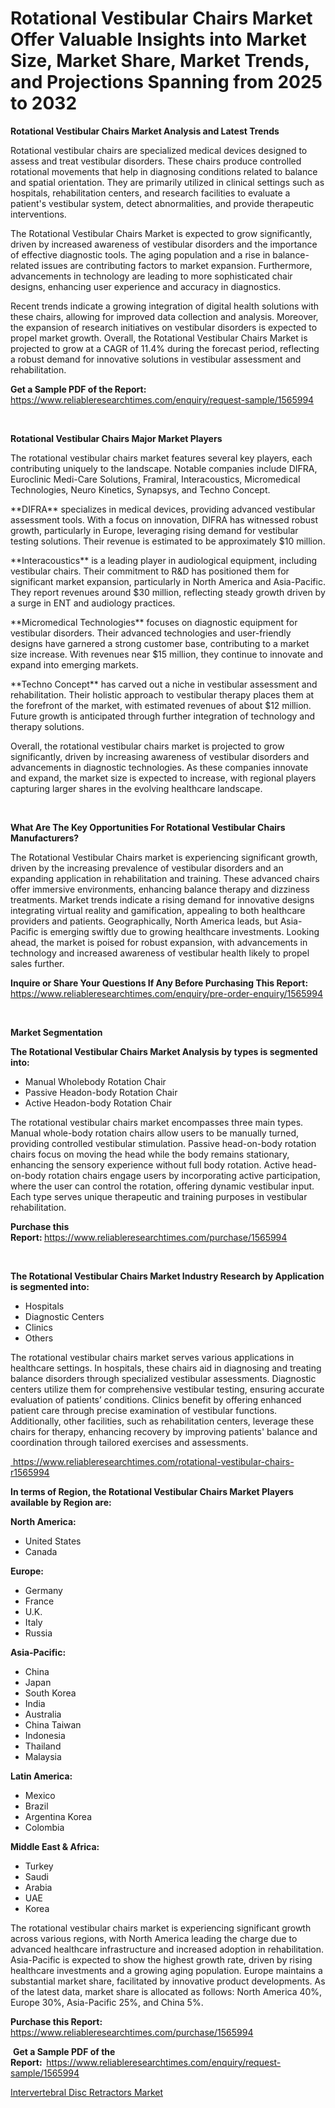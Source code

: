 <p><h1>Rotational Vestibular Chairs Market Offer Valuable Insights into Market Size, Market Share, Market Trends, and Projections Spanning from 2025 to 2032</h1></p><p><strong>Rotational Vestibular Chairs Market Analysis and Latest Trends</strong></p>
<p><p>Rotational vestibular chairs are specialized medical devices designed to assess and treat vestibular disorders. These chairs produce controlled rotational movements that help in diagnosing conditions related to balance and spatial orientation. They are primarily utilized in clinical settings such as hospitals, rehabilitation centers, and research facilities to evaluate a patient's vestibular system, detect abnormalities, and provide therapeutic interventions.</p><p>The Rotational Vestibular Chairs Market is expected to grow significantly, driven by increased awareness of vestibular disorders and the importance of effective diagnostic tools. The aging population and a rise in balance-related issues are contributing factors to market expansion. Furthermore, advancements in technology are leading to more sophisticated chair designs, enhancing user experience and accuracy in diagnostics. </p><p>Recent trends indicate a growing integration of digital health solutions with these chairs, allowing for improved data collection and analysis. Moreover, the expansion of research initiatives on vestibular disorders is expected to propel market growth. Overall, the Rotational Vestibular Chairs Market is projected to grow at a CAGR of 11.4% during the forecast period, reflecting a robust demand for innovative solutions in vestibular assessment and rehabilitation.</p></p>
<p><strong>Get a Sample PDF of the Report:&nbsp;</strong> <a href="https://www.reliableresearchtimes.com/enquiry/request-sample/1565994?utm_campaign=1581&utm_medium=2&utm_source=Github&utm_content=ia&utm_term=04032025&utm_id=rotational-vestibular-chairs">https://www.reliableresearchtimes.com/enquiry/request-sample/1565994</a></p>
<p>&nbsp;</p>
<p><strong>Rotational Vestibular Chairs Major Market Players</strong></p>
<p><p>The rotational vestibular chairs market features several key players, each contributing uniquely to the landscape. Notable companies include DIFRA, Euroclinic Medi-Care Solutions, Framiral, Interacoustics, Micromedical Technologies, Neuro Kinetics, Synapsys, and Techno Concept.</p><p>**DIFRA** specializes in medical devices, providing advanced vestibular assessment tools. With a focus on innovation, DIFRA has witnessed robust growth, particularly in Europe, leveraging rising demand for vestibular testing solutions. Their revenue is estimated to be approximately $10 million.</p><p>**Interacoustics** is a leading player in audiological equipment, including vestibular chairs. Their commitment to R&D has positioned them for significant market expansion, particularly in North America and Asia-Pacific. They report revenues around $30 million, reflecting steady growth driven by a surge in ENT and audiology practices.</p><p>**Micromedical Technologies** focuses on diagnostic equipment for vestibular disorders. Their advanced technologies and user-friendly designs have garnered a strong customer base, contributing to a market size increase. With revenues near $15 million, they continue to innovate and expand into emerging markets.</p><p>**Techno Concept** has carved out a niche in vestibular assessment and rehabilitation. Their holistic approach to vestibular therapy places them at the forefront of the market, with estimated revenues of about $12 million. Future growth is anticipated through further integration of technology and therapy solutions.</p><p>Overall, the rotational vestibular chairs market is projected to grow significantly, driven by increasing awareness of vestibular disorders and advancements in diagnostic technologies. As these companies innovate and expand, the market size is expected to increase, with regional players capturing larger shares in the evolving healthcare landscape.</p></p>
<p>&nbsp;</p>
<p><strong>What Are The Key Opportunities For Rotational Vestibular Chairs Manufacturers?</strong></p>
<p><p>The Rotational Vestibular Chairs market is experiencing significant growth, driven by the increasing prevalence of vestibular disorders and an expanding application in rehabilitation and training. These advanced chairs offer immersive environments, enhancing balance therapy and dizziness treatments. Market trends indicate a rising demand for innovative designs integrating virtual reality and gamification, appealing to both healthcare providers and patients. Geographically, North America leads, but Asia-Pacific is emerging swiftly due to growing healthcare investments. Looking ahead, the market is poised for robust expansion, with advancements in technology and increased awareness of vestibular health likely to propel sales further.</p></p>
<p><strong>Inquire or Share Your Questions If Any Before Purchasing This Report:</strong> <a href="https://www.reliableresearchtimes.com/enquiry/pre-order-enquiry/1565994?utm_campaign=1581&utm_medium=2&utm_source=Github&utm_content=ia&utm_term=04032025&utm_id=rotational-vestibular-chairs">https://www.reliableresearchtimes.com/enquiry/pre-order-enquiry/1565994</a></p>
<p>&nbsp;</p>
<p><strong>Market Segmentation</strong></p>
<p><strong>The Rotational Vestibular Chairs Market Analysis by types is segmented into:</strong></p>
<p><ul><li>Manual Wholebody Rotation Chair</li><li>Passive Headon-body Rotation Chair</li><li>Active Headon-body Rotation Chair</li></ul></p>
<p><p>The rotational vestibular chairs market encompasses three main types. Manual whole-body rotation chairs allow users to be manually turned, providing controlled vestibular stimulation. Passive head-on-body rotation chairs focus on moving the head while the body remains stationary, enhancing the sensory experience without full body rotation. Active head-on-body rotation chairs engage users by incorporating active participation, where the user can control the rotation, offering dynamic vestibular input. Each type serves unique therapeutic and training purposes in vestibular rehabilitation.</p></p>
<p><strong>Purchase this Report:&nbsp;</strong><a href="https://www.reliableresearchtimes.com/purchase/1565994?utm_campaign=1581&utm_medium=2&utm_source=Github&utm_content=ia&utm_term=04032025&utm_id=rotational-vestibular-chairs">https://www.reliableresearchtimes.com/purchase/1565994</a></p>
<p>&nbsp;</p>
<p><strong>The Rotational Vestibular Chairs Market Industry Research by Application is segmented into:</strong></p>
<p><ul><li>Hospitals</li><li>Diagnostic Centers</li><li>Clinics</li><li>Others</li></ul></p>
<p><p>The rotational vestibular chairs market serves various applications in healthcare settings. In hospitals, these chairs aid in diagnosing and treating balance disorders through specialized vestibular assessments. Diagnostic centers utilize them for comprehensive vestibular testing, ensuring accurate evaluation of patients’ conditions. Clinics benefit by offering enhanced patient care through precise examination of vestibular functions. Additionally, other facilities, such as rehabilitation centers, leverage these chairs for therapy, enhancing recovery by improving patients' balance and coordination through tailored exercises and assessments.</p></p>
<p><a href="https://www.reliableresearchtimes.com/rotational-vestibular-chairs-r1565994?utm_campaign=1581&utm_medium=2&utm_source=Github&utm_content=ia&utm_term=04032025&utm_id=rotational-vestibular-chairs">&nbsp;https://www.reliableresearchtimes.com/rotational-vestibular-chairs-r1565994</a></p>
<p><strong>In terms of Region, the Rotational Vestibular Chairs Market Players available by Region are:</strong></p>
<p>
    <p> <strong> North America: </strong>
        <ul>
            <li>United States</li>
            <li>Canada</li>
        </ul>
        </p> 
    <p> <strong> Europe: </strong>
        <ul>
            <li>Germany</li>
            <li>France</li>
            <li>U.K.</li>
            <li>Italy</li>
            <li>Russia</li>
        </ul>
        </p> 
    <p> <strong> Asia-Pacific: </strong>
        <ul>
            <li>China</li>
            <li>Japan</li>
            <li>South Korea</li>
            <li>India</li>
            <li>Australia</li>
            <li>China Taiwan</li>
            <li>Indonesia</li>
            <li>Thailand</li>
            <li>Malaysia</li>
        </ul>
        </p> 
    <p> <strong> Latin America: </strong>
        <ul>
            <li>Mexico</li>
            <li>Brazil</li>
            <li>Argentina Korea</li>
            <li>Colombia</li>
        </ul>
        </p> 
    <p> <strong> Middle East & Africa: </strong>
        <ul>
            <li>Turkey</li>
            <li>Saudi</li>
            <li>Arabia</li>
            <li>UAE</li>
            <li>Korea</li>
        </ul>
    </p>
    </p>
<p><p>The rotational vestibular chairs market is experiencing significant growth across various regions, with North America leading the charge due to advanced healthcare infrastructure and increased adoption in rehabilitation. Asia-Pacific is expected to show the highest growth rate, driven by rising healthcare investments and a growing aging population. Europe maintains a substantial market share, facilitated by innovative product developments. As of the latest data, market share is allocated as follows: North America 40%, Europe 30%, Asia-Pacific 25%, and China 5%.</p></p>
<p><strong>Purchase this Report: </strong><a href="https://www.reliableresearchtimes.com/purchase/1565994?utm_campaign=1581&utm_medium=2&utm_source=Github&utm_content=ia&utm_term=04032025&utm_id=rotational-vestibular-chairs">https://www.reliableresearchtimes.com/purchase/1565994</a></p>
<p>&nbsp;<strong>Get a Sample PDF of the Report:&nbsp;&nbsp;</strong><a href="https://www.reliableresearchtimes.com/enquiry/request-sample/1565994?utm_campaign=1581&utm_medium=2&utm_source=Github&utm_content=ia&utm_term=04032025&utm_id=rotational-vestibular-chairs">https://www.reliableresearchtimes.com/enquiry/request-sample/1565994</a></p>
<p><strong></strong></p>
<p><p><a href="https://github.com/willjis/Market-Research-Report-List-1/blob/main/intervertebral-disc-retractors-market.md?utm_campaign=1581&utm_medium=2&utm_source=Github&utm_content=ia&utm_term=04032025&utm_id=rotational-vestibular-chairs">Intervertebral Disc Retractors Market</a></p></p>